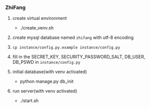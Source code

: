 ### ZhiFang

1. create virtual environment

    - ./create_venv.sh
    
2. create mysql database named `zhifang` with utf-8 encoding

3. `cp instance/config.py.example instance/config.py`

4. fill in the SECRET_KEY, SECURITY_PASSWORD_SALT, DB_USER, DB_PSWD in `instance/config.py`

5. initial database(with venv activated)
    
    - python manage.py db_init

6. run server(with venv activated)

    - ./start.sh


